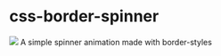 # css-border-spinner
![](http://i.imgur.com/YiQwc6i.jpg)
A simple spinner animation made with border-styles
